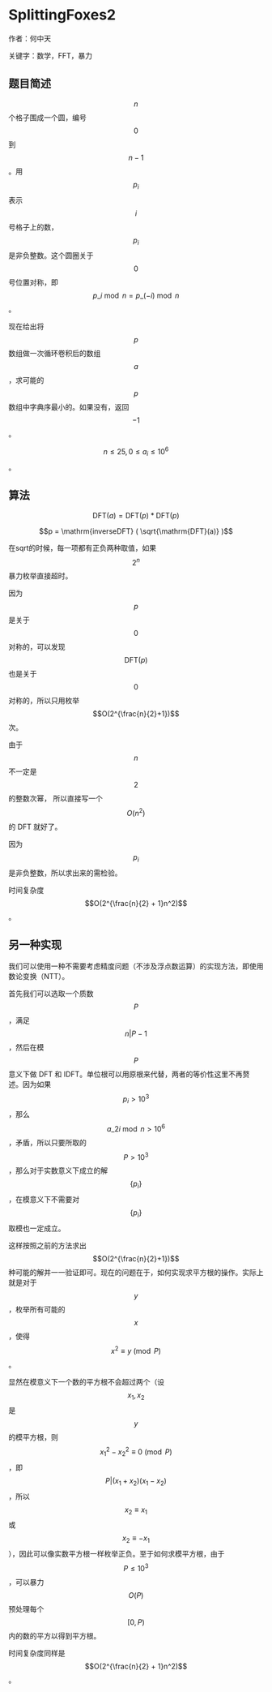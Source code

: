 # SplittingFoxes2
作者：何中天

关键字：数学，FFT，暴力

## 题目简述

$$n$$ 个格子围成一个圆，编号 $$0$$ 到 $$n-1$$。用 $$p_i$$ 表示 $$i$$ 号格子上的数，$$p_i$$ 是非负整数。这个圆圈关于 $$0$$ 号位置对称，即 $$p\_{i \bmod n} = p\_{(-i) \bmod n}$$。

现在给出将 $$p$$ 数组做一次循环卷积后的数组 $$a$$，求可能的 $$p$$ 数组中字典序最小的。如果没有，返回 $$-1$$。

$$n \le 25, 0\le a_i \le 10^6$$。

## 算法

$$\mathrm{DFT}(a) = \mathrm{DFT}(p) * \mathrm{DFT}(p)$$

$$p = \mathrm{inverseDFT} ( \sqrt{\mathrm{DFT}(a)} )$$

在sqrt的时候，每一项都有正负两种取值，如果 $$2^n$$ 暴力枚举直接超时。

因为 $$p$$ 是关于 $$0$$ 对称的，可以发现 $$\mathrm{DFT}(p)$$ 也是关于 $$0$$ 对称的，所以只用枚举 $$O(2^{\frac{n}{2}+1})$$ 次。

由于 $$n$$ 不一定是 $$2$$ 的整数次幂， 所以直接写一个 $$O(n^2)$$ 的 DFT 就好了。

因为 $$p_i$$ 是非负整数，所以求出来的需检验。

时间复杂度 $$O(2^{\frac{n}{2} + 1}n^2)$$。

## 另一种实现

我们可以使用一种不需要考虑精度问题（不涉及浮点数运算）的实现方法，即使用数论变换（NTT）。

首先我们可以选取一个质数 $$P$$，满足 $$n|P-1$$，然后在模 $$P$$ 意义下做 DFT 和 IDFT。单位根可以用原根来代替，两者的等价性这里不再赘述。因为如果 $$p_i > 10^3$$，那么 $$a\_{2i\bmod n} > 10^6$$，矛盾，所以只要所取的 $$P > 10^3$$，那么对于实数意义下成立的解 $$\{p_i\}$$，在模意义下不需要对 $$\{p_i\}$$ 取模也一定成立。

这样按照之前的方法求出 $$O(2^{\frac{n}{2}+1})$$ 种可能的解并一一验证即可。现在的问题在于，如何实现求平方根的操作。实际上就是对于 $$y$$，枚举所有可能的 $$x$$，使得 $$x^2 \equiv y \pmod P$$。

显然在模意义下一个数的平方根不会超过两个（设 $$x_1,x_2$$ 是 $$y$$ 的模平方根，则 $$x_1^2 - x_2^2 \equiv 0 \pmod P$$，即 $$P|(x_1+x_2)(x_1-x_2)$$，所以 $$x_2\equiv x_1$$ 或 $$x_2\equiv -x_1$$），因此可以像实数平方根一样枚举正负。至于如何求模平方根，由于 $$P\le 10^3$$，可以暴力 $$O(P)$$ 预处理每个 $$[0,P)$$ 内的数的平方以得到平方根。

时间复杂度同样是 $$O(2^{\frac{n}{2} + 1}n^2)$$。
